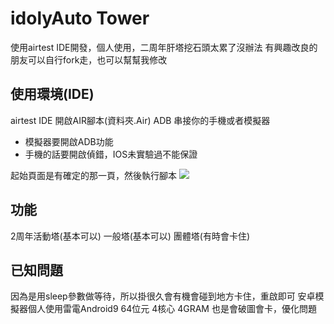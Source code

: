 # idolyAuto Tower

使用airtest IDE開發，個人使用，二周年肝塔挖石頭太累了沒辦法
有興趣改良的朋友可以自行fork走，也可以幫幫我修改

## 使用環境(IDE)

airtest IDE 開啟AIR腳本(資料夾.Air)
ADB 串接你的手機或者模擬器
* 模擬器要開啟ADB功能
* 手機的話要開啟偵錯，IOS未實驗過不能保證

起始頁面是有確定的那一頁，然後執行腳本
![](https://hackmd.io/_uploads/S1jQJRP_3.png)



## 功能
2周年活動塔(基本可以)
一般塔(基本可以)
團體塔(有時會卡住)

## 已知問題
因為是用sleep參數做等待，所以掛很久會有機會碰到地方卡住，重啟即可
安卓模擬器個人使用雷電Android9 64位元 4核心 4GRAM 也是會破圖會卡，優化問題
